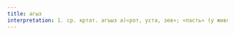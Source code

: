 ```yaml
---
title: агыз
interpretation: 1. ср. кртат. агъыз а)«рот, уста, зев»; «пасть» (у животных); б)«едок, рот»; в)«дуло, жерло»; г)«горло, горлышко» (напр. бутылки); д)«вход, выход» (напр. из пещеры); е) «устье» (реки); ё) «лезвие»; 2. тюрк. а)«начало (дороги и т.п.)»; б)«развилка, перекресток»; в)«говор, жаргон, диалект»; г)«язык, тон, манера» (разговора); д)«калитка»
---
```

